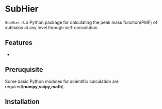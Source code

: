 # SubHier
`SubHier` is a Python package for calculating the peak mass function(PMF) of subhalos at any level through self-convolution.

## Features
- 
## Preruquisite
Some basic Python modules for scientific calculation are required(**numpy,scipy,math**).
## Installation


